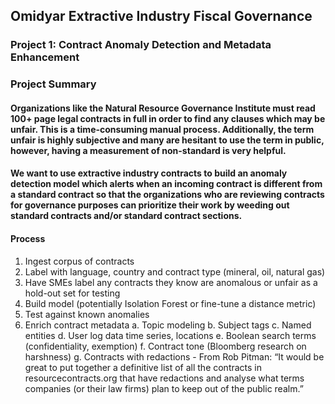 ## Omidyar Extractive Industry Fiscal Governance
### Project 1: Contract Anomaly Detection and Metadata Enhancement
### Project Summary
 
#### Organizations like the Natural Resource Governance Institute must read 100+ page legal contracts in full in order to find any clauses which may be unfair. This is a time-consuming manual process. Additionally, the term unfair is highly subjective and many are hesitant to use the term in public, however, having a measurement of non-standard is very helpful.  
 
#### We want to use extractive industry contracts to build an anomaly detection model which alerts when an incoming contract is different from a standard contract so that the organizations who are reviewing contracts for governance purposes can prioritize their work by weeding out standard contracts and/or standard contract sections.

#### Process
1. Ingest corpus of contracts
2. Label with language, country and contract type (mineral, oil, natural gas)
3. Have SMEs label any contracts they know are anomalous or unfair as a hold-out set for testing
4. Build model (potentially Isolation Forest or fine-tune a distance metric)
5. Test against known anomalies
6. Enrich contract metadata
 a. Topic modeling
 b. Subject tags
 c. Named entities
 d. User log data time series, locations
 e. Boolean search terms (confidentiality, exemption)
 f. Contract tone (Bloomberg research on harshness)
 g. Contracts with redactions - From Rob Pitman: “It would be great to put together a definitive list of all the contracts in resourcecontracts.org that have redactions and analyse what terms companies (or their law firms) plan to keep out of the public realm.”
